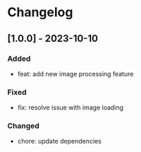 
# Changelog

## [1.0.0] - 2023-10-10
### Added
- feat: add new image processing feature

### Fixed
- fix: resolve issue with image loading

### Changed
- chore: update dependencies